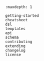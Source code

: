 ```{include} ../README.md

```

```{toctree}
:maxdepth: 1

getting-started
cheatsheet
dsl
templates
api
schema
contributing
extending
changelog
license
```
